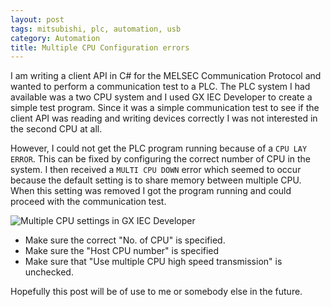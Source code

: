 ```yaml
---
layout: post
tags: mitsubishi, plc, automation, usb
category: Automation
title: Multiple CPU Configuration errors
---
```


I am writing a client API in C# for the MELSEC Communication Protocol and wanted to perform a communication test to a PLC. The PLC system I had available was a two CPU system and I used GX IEC Developer to create a simple test program. Since it was a simple communication test to see if the client API was reading and writing devices correctly I was not interested in the second CPU at all.

However, I could not get the PLC program running because of a `CPU LAY ERROR`. This can be fixed by configuring the correct number of CPU in the system. I then received a `MULTI CPU DOWN` error which seemed to occur because the default setting is to share memory between multiple CPU. When this setting was removed I got the program running and could proceed with the communication test. 

![Multiple CPU settings in GX IEC Developer](/images/2015-09-10-multiple-cpu-settings.png)

- Make sure the correct "No. of CPU" is specified.
- Make sure the "Host CPU number" is specified
- Make sure that "Use multiple CPU high speed transmission" is unchecked. 

Hopefully this post will be of use to me or somebody else in the future.
